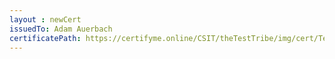 ```yaml
--- 
layout : newCert 
issuedTo: Adam Auerbach
certificatePath: https://certifyme.online/CSIT/theTestTribe/img/cert/TestFlix/AdamAuerbach_5aba6.png
--- 
```

